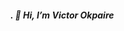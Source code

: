 
##### . 👋 Hi, I’m Victor Okpaire
<!---
VictorTheCode/VictorTheCode is a ✨ special ✨ repository because its `README.md` (this file) appears on your GitHub profile.
You can click the Preview link to take a look at your changes.
--->
